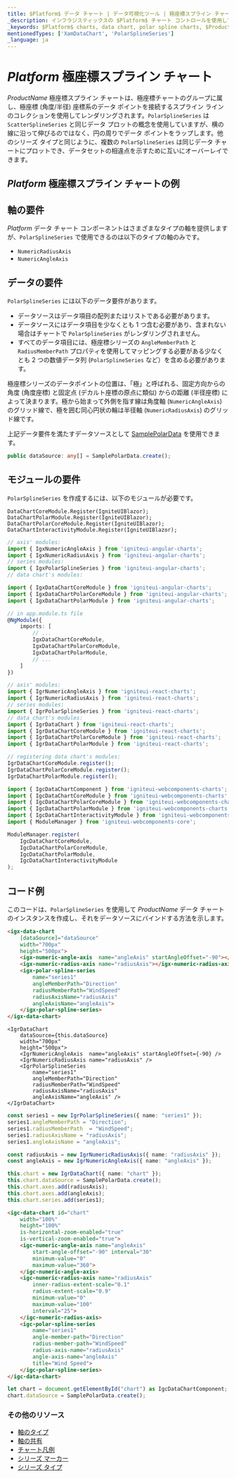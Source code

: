 ```yaml
---
title: $Platform$ データ チャート | データ可視化ツール | 極座標スプライン チャート | データ バインディング | インフラジスティックス
_description: インフラジスティックスの $Platform$ チャート コントロールを使用して極座標スプライン チャートを作成します。$ProductName$ グラフ タイプについて説明します。
_keywords: $Platform$ charts, data chart, polar spline charts, $ProductName$, Infragistics, $Platform$ チャート, データ チャート, 極座標スプライン チャート, インフラジスティックス
mentionedTypes: ['XamDataChart', 'PolarSplineSeries']
_language: ja
---
```

# $Platform$ 極座標スプライン チャート

$ProductName$ 極座標スプライン チャートは、極座標チャートのグループに属し、極座標 (角度/半径) 座標系のデータ ポイントを接続するスプライン ラインのコレクションを使用してレンダリングされます。`PolarSplineSeries` は `ScatterSplineSeries` と同じデータ プロットの概念を使用していますが、横の線に沿って伸びるのではなく、円の周りでデータ ポイントをラップします。他のシリーズ タイプと同じように、複数の `PolarSplineSeries` は同じデータ チャートにプロットでき、データセットの相違点を示すために互いにオーバーレイできます。

## $Platform$ 極座標スプライン チャートの例


<code-view style="height: 500px"
           data-demos-base-url="{environment:dvDemosBaseUrl}"
           iframe-src="{environment:dvDemosBaseUrl}/charts/data-chart-type-polar-spline-series"
           alt="$Platform$ 極座標スプライン チャートの例"
           github-src="charts/data-chart/type-polar-spline-series">
</code-view>

<div class="divider--half"></div>

## 軸の要件
$Platform$ データ チャート コンポーネントはさまざまなタイプの軸を提供しますが、`PolarSplineSeries` で使用できるのは以下のタイプの軸のみです。

- `NumericRadiusAxis`
- `NumericAngleAxis`

## データの要件

`PolarSplineSeries` には以下のデータ要件があります。
- データソースはデータ項目の配列またはリストである必要があります。
- データソースにはデータ項目を少なくとも 1 つ含む必要があり、含まれない場合はチャートで `PolarSplineSeries` がレンダリングされません。
- すべてのデータ項目には、極座標シリーズの `AngleMemberPath` と `RadiusMemberPath` プロパティを使用してマッピングする必要がある少なくとも 2 つの数値データ列 (`PolarSplineSeries` など）を含める必要があります。

極座標シリーズのデータポイントの位置は、「極」と呼ばれる、固定方向からの角度 (角度座標) と固定点 (デカルト座標の原点に類似) からの距離 (半径座標) によって決まります。極から始まって外側を指す線は角度軸 (`NumericAngleAxis`) のグリッド線で、極を囲む同心円状の輪は半径軸 (`NumericRadiusAxis`) のグリッド線です。

上記データ要件を満たすデータソースとして [SamplePolarData](data-chart-data-sources-polar.md) を使用できます。

```ts
public dataSource: any[] = SamplePolarData.create();
```

## モジュールの要件

`PolarSplineSeries` を作成するには、以下のモジュールが必要です。

```razor
DataChartCoreModule.Register(IgniteUIBlazor);
DataChartPolarModule.Register(IgniteUIBlazor);
DataChartPolarCoreModule.Register(IgniteUIBlazor);
DataChartInteractivityModule.Register(IgniteUIBlazor);
```

```ts
// axis' modules:
import { IgxNumericAngleAxis } from 'igniteui-angular-charts';
import { IgxNumericRadiusAxis } from 'igniteui-angular-charts';
// series modules:
import { IgxPolarSplineSeries } from 'igniteui-angular-charts';
// data chart's modules:

import { IgxDataChartCoreModule } from 'igniteui-angular-charts';
import { IgxDataChartPolarCoreModule } from 'igniteui-angular-charts';
import { IgxDataChartPolarModule } from 'igniteui-angular-charts';

// in app.module.ts file
@NgModule({
    imports: [
        // ...
        IgxDataChartCoreModule,
        IgxDataChartPolarCoreModule,
        IgxDataChartPolarModule,
        // ...
    ]
})
```

```ts
// axis' modules:
import { IgrNumericAngleAxis } from 'igniteui-react-charts';
import { IgrNumericRadiusAxis } from 'igniteui-react-charts';
// series modules:
import { IgrPolarSplineSeries } from 'igniteui-react-charts';
// data chart's modules:
import { IgrDataChart } from 'igniteui-react-charts';
import { IgrDataChartCoreModule } from 'igniteui-react-charts';
import { IgrDataChartPolarCoreModule } from 'igniteui-react-charts';
import { IgrDataChartPolarModule } from 'igniteui-react-charts';

// registering data chart's modules:
IgrDataChartCoreModule.register();
IgrDataChartPolarCoreModule.register();
IgrDataChartPolarModule.register();
```

```ts
import { IgcDataChartComponent } from 'igniteui-webcomponents-charts';
import { IgcDataChartCoreModule } from 'igniteui-webcomponents-charts';
import { IgcDataChartPolarCoreModule } from 'igniteui-webcomponents-charts';
import { IgcDataChartPolarModule } from 'igniteui-webcomponents-charts';
import { IgcDataChartInteractivityModule } from 'igniteui-webcomponents-charts';
import { ModuleManager } from 'igniteui-webcomponents-core';

ModuleManager.register(
    IgcDataChartCoreModule,
    IgcDataChartPolarCoreModule,
    IgcDataChartPolarModule,
    IgcDataChartInteractivityModule
);
```

## コード例
このコードは、`PolarSplineSeries` を使用して $ProductName$ データ チャートのインスタンスを作成し、それをデータソースにバインドする方法を示します。

```html
<igx-data-chart
    [dataSource]="dataSource"
    width="700px"
    height="500px">
    <igx-numeric-angle-axis  name="angleAxis" startAngleOffset="-90"></igx-numeric-angle-axis>
    <igx-numeric-radius-axis name="radiusAxis"></igx-numeric-radius-axis>
    <igx-polar-spline-series
        name="series1"
        angleMemberPath="Direction"
        radiusMemberPath="WindSpeed"
        radiusAxisName="radiusAxis"
        angleAxisName="angleAxis">
    </igx-polar-spline-series>
</igx-data-chart>
```

```tsx
<IgrDataChart
    dataSource={this.dataSource}
    width="700px"
    height="500px">
    <IgrNumericAngleAxis  name="angleAxis" startAngleOffset={-90} />
    <IgrNumericRadiusAxis name="radiusAxis" />
    <IgrPolarSplineSeries
        name="series1"
        angleMemberPath="Direction"
        radiusMemberPath="WindSpeed"
        radiusAxisName="radiusAxis"
        angleAxisName="angleAxis" />
</IgrDataChart>
```

```ts
const series1 = new IgrPolarSplineSeries({ name: "series1" });
series1.angleMemberPath = "Direction";
series1.radiusMemberPath  = "WindSpeed";
series1.radiusAxisName = "radiusAxis";
series1.angleAxisName = "angleAxis";

const radiusAxis = new IgrNumericRadiusAxis({ name: "radiusAxis" });
const angleAxis = new IgrNumericAngleAxis({ name: "angleAxis" });

this.chart = new IgrDataChart({ name: "chart" });
this.chart.dataSource = SamplePolarData.create();
this.chart.axes.add(radiusAxis);
this.chart.axes.add(angleAxis);
this.chart.series.add(series1);
```

```html
<igc-data-chart id="chart"
    width="100%"
    height="100%"
    is-horizontal-zoom-enabled="true"
    is-vertical-zoom-enabled="true">
    <igc-numeric-angle-axis name="angleAxis"
        start-angle-offset="-90" interval="30"
        minimum-value="0"
        maximum-value="360">
    </igc-numeric-angle-axis>
    <igc-numeric-radius-axis name="radiusAxis"
        inner-radius-extent-scale="0.1"
        radius-extent-scale="0.9"
        minimum-value="0"
        maximum-value="100"
        interval="25">
    </igc-numeric-radius-axis>
    <igc-polar-spline-series
        name="series1"
        angle-member-path="Direction"
        radius-member-path="WindSpeed"
        radius-axis-name="radiusAxis"
        angle-axis-name="angleAxis"
        title="Wind Speed">
    </igc-polar-spline-series>
</igc-data-chart>
```

```ts
let chart = document.getElementById("chart") as IgcDataChartComponent;
chart.dataSource = SamplePolarData.create();
```

### その他のリソース

- [軸のタイプ](data-chart-axis-types.md)
- [軸の共有](data-chart-axis-sharing.md)
- [チャート凡例](data-chart-legends.md)
- [シリーズ マーカー](data-chart-series-markers.md)
- [シリーズ タイプ](data-chart-series-types.md)

